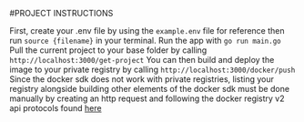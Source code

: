 #PROJECT INSTRUCTIONS

First, create your .env file by using the `example.env` file for reference then run `source {filename}` in your terminal.
Run the app with `go run main.go`
Pull the current project to your base folder by calling `http://localhost:3000/get-project`
You can then build and deploy the image to your private registry  by calling `http://localhost:3000/docker/push`
Since the docker sdk does not work with private registries, listing your registry alongside building other elements of the docker sdk must be done manually by creating an http request and following the docker registry v2 api protocols found [here](https://docs.docker.com/registry/spec/api/)
